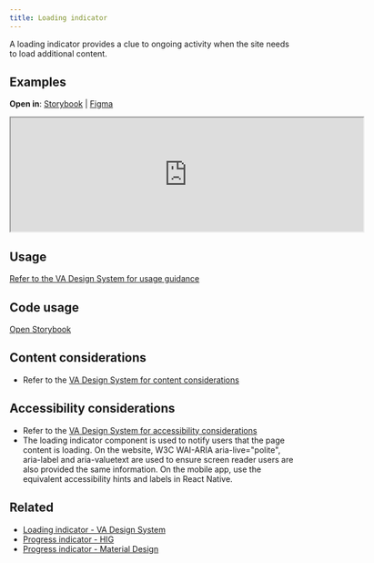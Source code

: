```yaml
---
title: Loading indicator
---
```


A loading indicator provides a clue to ongoing activity when the site needs to load additional content.

## Examples

**Open in**: [Storybook](https://department-of-veterans-affairs.github.io/va-mobile-library/?path=/docs/loading-indicator)  |   [Figma](https://www.figma.com/design/Zzt8z60hCtdEzXx2GFWghH/%F0%9F%93%90-Component-Library---Design-System---VA-Mobile?node-id=4035-1007&t=nc28UCI1A10Cd4IH-4)
<iframe width="620" height="200" alt="Image of component in Storybook" src="https://department-of-veterans-affairs.github.io/va-mobile-library/?path=/story/loading-indicator--with-text&full=1&shortcuts=false&singleStory=true" allowfullscreen></iframe>

## Usage

[Refer to the VA Design System for usage guidance](https://design.va.gov/components/loading-indicator)

## Code usage
[Open Storybook](https://department-of-veterans-affairs.github.io/va-mobile-library/?path=/docs/alert--docs)

## Content considerations
* Refer to the [VA Design System for content considerations](https://design.va.gov/components/loading-indicator#content-considerations)

## Accessibility considerations
* Refer to the [VA Design System for accessibility considerations](https://design.va.gov/components/loading-indicator#accessibility-considerations)
* The loading indicator component is used to notify users that the page content is loading. On the website, W3C WAI-ARIA aria-live="polite", aria-label and aria-valuetext are used to ensure screen reader users are also provided the same information. On the mobile app, use the equivalent accessibility hints and labels in React Native.

## Related
* [Loading indicator - VA Design System](https://design.va.gov/components/loading-indicator)
* [Progress indicator - HIG](https://developer.apple.com/design/human-interface-guidelines/progress-indicators)
* [Progress indicator - Material Design](https://m3.material.io/components/progress-indicators)